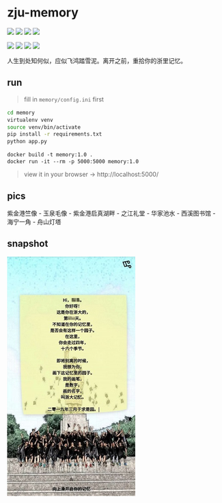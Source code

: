 # zju-memory

![](https://img.shields.io/github/stars/conv1d/zju-memory
) ![](https://img.shields.io/github/forks/conv1d/zju-memory
) ![](https://img.shields.io/github/issues/conv1d/zju-memory
) [![](https://img.shields.io/badge/url-click%20me-brightgreen)](https://api.96486d9b.cn)

![](https://img.shields.io/badge/dynamic/json?label=time&query=$.time&url=https://api.96486d9b.cn/memory/stat) ![](https://img.shields.io/badge/dynamic/json?label=undergraduate&query=$.undergraduate&url=https://api.96486d9b.cn/memory/stat) ![](https://img.shields.io/badge/dynamic/json?label=postgraduate&query=$.postgraduate&url=https://api.96486d9b.cn/memory/stat) ![](https://img.shields.io/badge/dynamic/json?label=other&query=$.other&url=https://api.96486d9b.cn/memory/stat)

人生到处知何似，应似飞鸿踏雪泥。离开之前，重拾你的浙里记忆。

## run

> fill in `memory/config.ini` first

```bash
cd memory
virtualenv venv
source venv/bin/activate
pip install -r requirements.txt
python app.py
```

```
docker build -t memory:1.0 .
docker run -it --rm -p 5000:5000 memory:1.0
```

> view it in your browser → http://localhost:5000/

## pics

紫金港竺像 - 玉泉毛像 - 紫金港启真湖畔 - 之江礼堂 - 华家池水 - 西溪图书馆 - 海宁一角 - 舟山灯塔

## snapshot

![](snapshot.jpg)